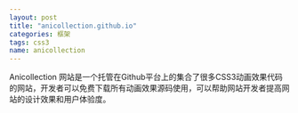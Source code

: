```yaml
---
layout: post
title: "anicollection.github.io"
categories: 框架
tags: css3
name: anicollection
---
```


Anicollection 网站是一个托管在Github平台上的集合了很多<!--break-->CSS3动画效果代码的网站，开发者可以免费下载所有动画效果源码使用，可以帮助网站开发者提高网站的设计效果和用户体验度。
